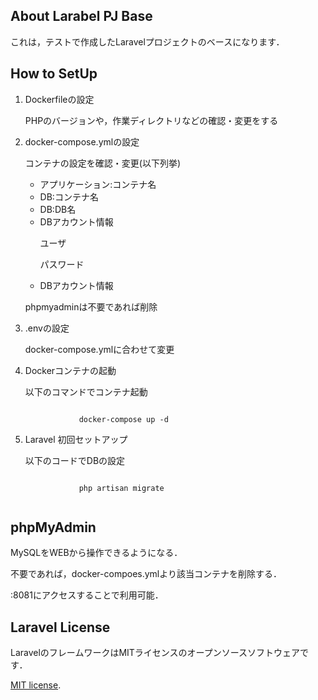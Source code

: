 ## About Larabel PJ Base

これは，テストで作成したLaravelプロジェクトのベースになります．

## How to SetUp

<ol>
    <li>Dockerfileの設定</li>
        <p>PHPのバージョンや，作業ディレクトリなどの確認・変更をする</p>
    <li>docker-compose.ymlの設定</li>
        <p>コンテナの設定を確認・変更(以下列挙)</p>
        <ul>
            <li>アプリケーション:コンテナ名</li>
            <li>DB:コンテナ名</li>
            <li>DB:DB名</li>
            <li>DBアカウント情報</li>
                <p>ユーザ</p>
                <p>パスワード</p>
            <li>DBアカウント情報</li>
        </ul>
        <p>phpmyadminは不要であれば削除</p>
    <li>.envの設定</li>
        <p>docker-compose.ymlに合わせて変更</p>
    <li>Dockerコンテナの起動</li>
        <p>以下のコマンドでコンテナ起動</p>
        <code>
            docker-compose up -d
        </code>
    <li>Laravel 初回セットアップ</li>
        <p>以下のコードでDBの設定</p>
        <code>
            php artisan migrate
        </code>
</ol>

## phpMyAdmin

MySQLをWEBから操作できるようになる．

不要であれば，docker-compoes.ymlより該当コンテナを削除する．

:8081にアクセスすることで利用可能．

## Laravel License

LaravelのフレームワークはMITライセンスのオープンソースソフトウェアです．

[MIT license](https://opensource.org/licenses/MIT).
